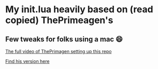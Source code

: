 # My init.lua heavily based on (read copied) ThePrimeagen's
## Few tweaks for folks using a mac :smile:

[The full video of ThePrimagen setting up this repo](https://www.youtube.com/watch?v=w7i4amO_zaE)


[Find his version here](https://github.com/ThePrimeagen/init.lua/)


